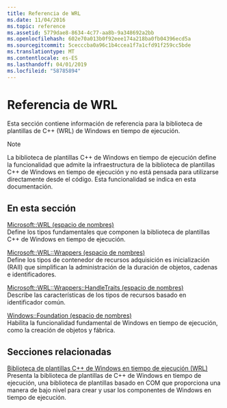```yaml
---
title: Referencia de WRL
ms.date: 11/04/2016
ms.topic: reference
ms.assetid: 5779dae8-8634-4c77-aa8b-9a348692a2bb
ms.openlocfilehash: 602e70a013b0f92eee174a218ba0fb04396ecd5a
ms.sourcegitcommit: 5cecccba0a96c1b4ccea1f7a1cfd91f259cc5bde
ms.translationtype: MT
ms.contentlocale: es-ES
ms.lasthandoff: 04/01/2019
ms.locfileid: "58785894"
---
```

# <a name="wrl-reference"></a>Referencia de WRL

Esta sección contiene información de referencia para la biblioteca de plantillas de C++ (WRL) de Windows en tiempo de ejecución.

> [!NOTE]
> La biblioteca de plantillas C++ de Windows en tiempo de ejecución define la funcionalidad que admite la infraestructura de la biblioteca de plantillas C++ de Windows en tiempo de ejecución y no está pensada para utilizarse directamente desde el código. Esta funcionalidad se indica en esta documentación.

## <a name="in-this-section"></a>En esta sección

[Microsoft::WRL (espacio de nombres)](microsoft-wrl-namespace.md)<br/>
Define los tipos fundamentales que componen la biblioteca de plantillas C++ de Windows en tiempo de ejecución.

[Microsoft::WRL::Wrappers (espacio de nombres)](microsoft-wrl-wrappers-namespace.md)<br/>
Define los tipos de contenedor de recursos adquisición es inicialización (RAII) que simplifican la administración de la duración de objetos, cadenas e identificadores.

[Microsoft::WRL::Wrappers::HandleTraits (espacio de nombres)](microsoft-wrl-wrappers-handletraits-namespace.md)<br/>
Describe las características de los tipos de recursos basado en identificador común.

[Windows::Foundation (espacio de nombres)](windows-foundation-namespace.md)<br/>
Habilita la funcionalidad fundamental de Windows en tiempo de ejecución, como la creación de objetos y fábrica.

## <a name="related-sections"></a>Secciones relacionadas

[Biblioteca de plantillas C++ de Windows en tiempo de ejecución (WRL)](windows-runtime-cpp-template-library-wrl.md)<br/>
Presenta la biblioteca de plantillas de C++ de Windows en tiempo de ejecución, una biblioteca de plantillas basado en COM que proporciona una manera de bajo nivel para crear y usar los componentes de Windows en tiempo de ejecución.